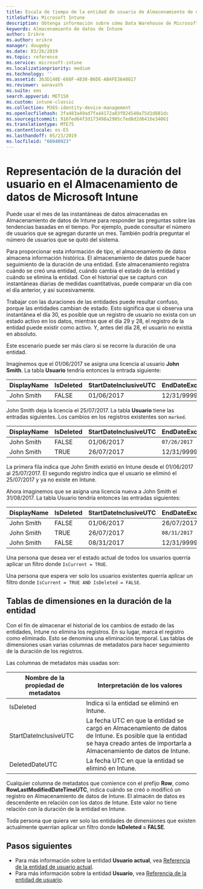 ```yaml
---
title: Escala de tiempo de la entidad de usuario de Almacenamiento de datos
titleSuffix: Microsoft Intune
description: Obtenga información sobre cómo Data Warehouse de Microsoft Intune representa los usuarios en una escala de tiempo.
keywords: Almacenamiento de datos de Intune
author: Erikre
ms.author: erikre
manager: dougeby
ms.date: 03/26/2019
ms.topic: reference
ms.service: microsoft-intune
ms.localizationpriority: medium
ms.technology: ''
ms.assetid: 363D148E-688F-4830-B6DE-AB4FE3648817
ms.reviewer: aanavath
ms.suite: ems
search.appverid: MET150
ms.custom: intune-classic
ms.collection: M365-identity-device-management
ms.openlocfilehash: 3fa483a49ad7fa44172a83f024540a75d1d881dc
ms.sourcegitcommit: 916fed64f3d173498a2905c7ed8d2d6416e34061
ms.translationtype: MTE75
ms.contentlocale: es-ES
ms.lasthandoff: 05/23/2019
ms.locfileid: "66040923"
---
```

# <a name="user-lifetime-representation-in-the-microsoft-intune-data-warehouse"></a>Representación de la duración del usuario en el Almacenamiento de datos de Microsoft Intune

Puede usar el mes de las instantáneas de datos almacenadas en Almacenamiento de datos de Intune para responder las preguntas sobre las tendencias basadas en el tiempo. Por ejemplo, puede consultar el número de usuarios que se agregan durante un mes. También podría preguntar el número de usuarios que se quitó del sistema.

Para proporcionar esta información de tipo, el almacenamiento de datos almacena información histórica. El almacenamiento de datos puede hacer seguimiento de la duración de una entidad. Este almacenamiento registra cuándo se creó una entidad, cuándo cambia el estado de la entidad y cuándo se elimina la entidad. Con el historial que se capturó con instantáneas diarias de medidas cuantitativas, puede comparar un día con el día anterior, y así sucesivamente.

Trabajar con las duraciones de las entidades puede resultar confuso, porque las entidades cambian de estado. Esto significa que si observa una instantánea el día 30, es posible que un registro de usuario no exista con un estado activo en los datos, mientras que el día 29 y 28, el registro de la entidad puede existir como activo. Y, antes del día 28, el usuario no existía en absoluto.

Este escenario puede ser más claro si se recorre la duración de una entidad.

Imaginemos que el 01/06/2017 se asigna una licencia al usuario **John Smith**. La tabla **Usuario** tendría entonces la entrada siguiente: 
 
| DisplayName | IsDeleted | StartDateInclusiveUTC | EndDateExclusiveUTC | IsCurrent 
| -- | -- | -- | -- | -- |
| John Smith | FALSE | 01/06/2017 | 12/31/9999 | TRUE
 
John Smith deja la licencia el 25/07/2017. La tabla **Usuario** tiene las entradas siguientes. Los cambios en los registros existentes son `marked`. 

| DisplayName | IsDeleted | StartDateInclusiveUTC | EndDateExclusiveUTC | IsCurrent 
| -- | -- | -- | -- | -- |
| John Smith | FALSE | 01/06/2017 | `07/26/2017` | `FALSE` 
| John Smith | TRUE | 26/07/2017 | 12/31/9999 | TRUE 

La primera fila indica que John Smith existió en Intune desde el 01/06/2017 al 25/07/2017. El segundo registro indica que el usuario se eliminó el 25/07/2017 y ya no existe en Intune.

Ahora imaginemos que se asigna una licencia nueva a John Smith el 31/08/2017. La tabla Usuario tendría entonces las entradas siguientes:
 
| DisplayName | IsDeleted | StartDateInclusiveUTC | EndDateExclusiveUTC | IsCurrent 
| -- | -- | -- | -- | -- |
| John Smith | FALSE | 01/06/2017 | 26/07/2017 | FALSE 
| John Smith | TRUE | 26/07/2017 | `08/31/2017` | `FALSE` 
| John Smith | FALSE | 08/31/2017 | 12/31/9999 | TRUE 
 
Una persona que desea ver el estado actual de todos los usuarios querría aplicar un filtro donde `IsCurrent = TRUE`. 
 
Una persona que espera ver solo los usuarios existentes querría aplicar un filtro donde `IsCurrent = TRUE AND IsDeleted = FALSE`.

## <a name="dimension-tables-in-the-entity-lifetime"></a>Tablas de dimensiones en la duración de la entidad

Con el fin de almacenar el historial de los cambios de estado de las entidades, Intune no elimina los registros. En su lugar, marca el registro como eliminado. Esto se denomina una eliminación temporal. Las tablas de dimensiones usan varias columnas de metadatos para hacer seguimiento de la duración de los registros. 

Las columnas de metadatos más usadas son: 

| Nombre de la propiedad de metadatos  | Interpretación de los valores |
|--|--|
| IsDeleted | Indica si la entidad se eliminó en Intune. |
| StartDateInclusiveUTC  | La fecha UTC en que la entidad se cargó en Almacenamiento de datos de Intune. Es posible que la entidad se haya creado antes de importarla a Almacenamiento de datos de Intune. |
| DeletedDateUTC  | La fecha UTC en que la entidad se eliminó en Intune. |  

Cualquier columna de metadatos que comience con el prefijo **Row**, como **RowLastModifiedDateTimeUTC**, indica cuándo se creó o modificó un registro en Almacenamiento de datos de Intune. El almacén de datos es descendente en relación con los datos de Intune. Este valor no tiene relación con la duración de la entidad en Intune.  
 
Toda persona que quiera ver solo las entidades de dimensiones que existen actualmente querrían aplicar un filtro donde **IsDeleted = FALSE**.

## <a name="next-steps"></a>Pasos siguientes

 - Para más información sobre la entidad **Usuario actual**, vea [Referencia de la entidad de usuario actual](reports-ref-current-user.md).
 - Para más información sobre la entidad **Usuario**, vea [Referencia de la entidad de usuario](reports-ref-user.md).
